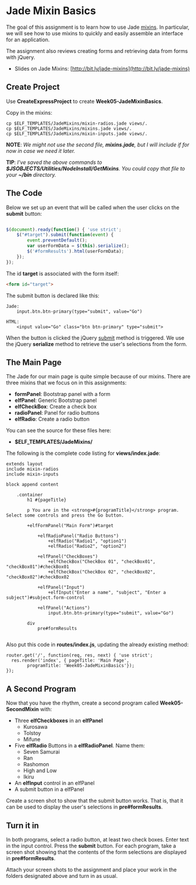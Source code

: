 # Jade Mixin Basics

The goal of this assignment is to learn how to use Jade [mixins](https://pugjs.org/language/mixins.html). In particular, we will see how to use mixins to quickly and easily assemble an interface for an application.

The assignment also reviews creating forms and retrieving data from forms with jQuery.

- Slides on Jade Mixins: [http://bit.ly/jade-mixins](http://bit.ly/jade-mixins)

## Create Project

Use **CreateExpressProject** to create **Week05-JadeMixinBasics**.

Copy in the mixins:

```
cp $ELF_TEMPLATES/JadeMixins/mixin-radios.jade views/.
cp $ELF_TEMPLATES/JadeMixins/mixins.jade views/.
cp $ELF_TEMPLATES/JadeMixins/mixin-inputs.jade views/.
```

**NOTE**: *We might not use the second file, **mixins.jade**, but I will include if for now in case we need it later.*

**TIP**: *I've saved the above commands to **$JSOBJECTS/Utilities/NodeInstall/GetMixins**. You could copy that file to your **~/bin** directory.*

## The Code

Below we set up an event that will be called when the user clicks on the **submit** button:

```javascript

$(document).ready(function() { 'use strict';
    $("#target").submit(function(event) {
        event.preventDefault();
        var userFormData = $(this).serialize();
        $('#formResults').html(userFormData);
    });
});
```

The id **target** is associated with the form itself:

```html
<form id="target">
```

The submit button is declared like this:

```
Jade:
	input.btn.btn-primary(type="submit", value="Go")

HTML:
	<input value="Go" class="btn btn-primary" type="submit">
```

When the button is clicked the jQuery [submit]() method is triggered. We use the jQuery **serialize** method to retrieve the user's selections from the form.


## The Main Page

The Jade for our main page is quite simple because of our mixins. There are three mixins that we focus on in this assignments:

* **formPanel**: Bootstrap panel with a form
* **elfPanel**: Generic Bootstrap panel
* **elfCheckBox**: Create a check box
* **radioPanel**: Panel for radio buttons
* **elfRadio**: Create a radio button

You can see the source for these files here:

* **$ELF_TEMPLATES/JadeMixins/**

The following is the complete code listing for **views/index.jade**:

```jade
extends layout
include mixin-radios
include mixin-inputs

block append content

    .container
        h1 #{pageTitle}
        
        p You are in the <strong>#{programTitle}</strong> program. Select some controls and press the Go button.

        +elfFormPanel("Main Form")#target

            +elfRadioPanel("Radio Buttons")
                +elfRadio("Radio1", "option1")
                +elfRadio("Radio2", "option2")

            +elfPanel("CheckBoxes")
                +elfCheckBox("CheckBox 01", "checkBox01", "checkBox01")#checkBox01
                +elfCheckBox("CheckBox 02", "checkBox02", "checkBox02")#checkBox02

            +elfPanel("Input")
                +elfInput("Enter a name", "subject", "Enter a subject")#subject.form-control

            +elfPanel("Actions")
                input.btn.btn-primary(type="submit", value="Go")

        div
            pre#formResults


```

Also put this code in **routes/index.js**, updating the already existing method:

```
router.get('/', function(req, res, next) { 'use strict';
  res.render('index', { pageTitle: 'Main Page',
        programTitle: 'Week05-JadeMixinBasics'});
});
```

## A Second Program

Now that you have the rhythm, create a second program called **Week05-SecondMixin** with:

- Three **elfCheckboxes** in an **elfPanel**
	- Kurosawa
	- Tolstoy
	- Mifune
- Five **elfRadio** Buttons in a **elfRadioPanel**. Name them:
	- Seven Samurai
	- Ran
	- Rashomon
	- High and Low
	- Ikiru
- An **elfInput** control in an elfPanel
- A submit button in a elfPanel

Create a screen shot to show that the submit button works. That is, that it can be used to display the user's selections in **pre#formResults**.

## Turn it in

In both programs, select a radio button, at least two check boxes. Enter text in the input control. Press the **submit** button. For each program, take a screen shot showing that the contents of the form selections are displayed in **pre#formResults**.

Attach your screen shots to the assignment and place your work in the folders designated above and turn in as usual.

